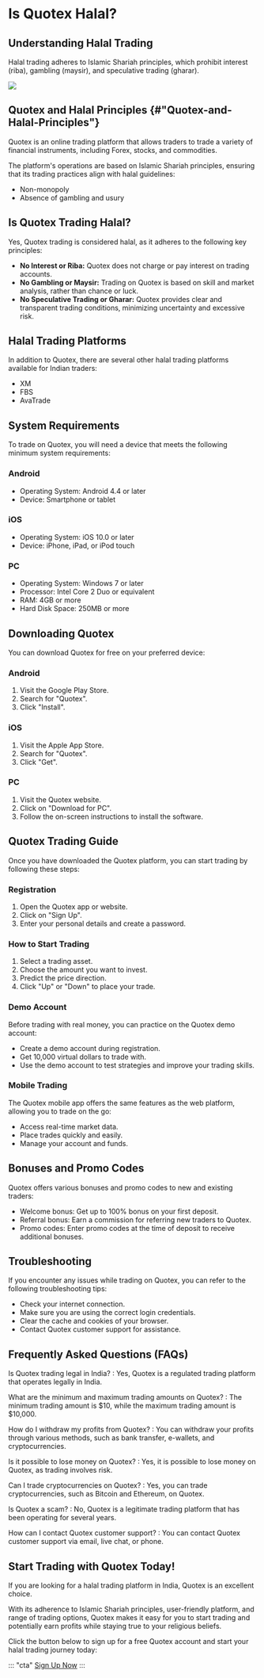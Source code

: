 # Is Quotex Halal?

## Understanding Halal Trading

Halal trading adheres to Islamic Shariah principles, which prohibit
interest (riba), gambling (maysir), and speculative trading (gharar).

[![](https://static.quotex.io/files/4_en/300_250.jpg)](https://traff.sbs/brokerqxlid)

## Quotex and Halal Principles {#"Quotex-and-Halal-Principles"}

Quotex is an online trading platform that allows traders to trade a
variety of financial instruments, including Forex, stocks, and
commodities.

The platform\'s operations are based on Islamic Shariah principles,
ensuring that its trading practices align with halal guidelines:

-   Non-monopoly
-   Absence of gambling and usury

## Is Quotex Trading Halal?

Yes, Quotex trading is considered halal, as it adheres to the following
key principles:

-   **No Interest or Riba:** Quotex does not charge or pay interest on
    trading accounts.
-   **No Gambling or Maysir:** Trading on Quotex is based on skill and
    market analysis, rather than chance or luck.
-   **No Speculative Trading or Gharar:** Quotex provides clear and
    transparent trading conditions, minimizing uncertainty and excessive
    risk.

## Halal Trading Platforms

In addition to Quotex, there are several other halal trading platforms
available for Indian traders:

-   XM
-   FBS
-   AvaTrade

## System Requirements

To trade on Quotex, you will need a device that meets the following
minimum system requirements:

### Android

-   Operating System: Android 4.4 or later
-   Device: Smartphone or tablet

### iOS

-   Operating System: iOS 10.0 or later
-   Device: iPhone, iPad, or iPod touch

### PC

-   Operating System: Windows 7 or later
-   Processor: Intel Core 2 Duo or equivalent
-   RAM: 4GB or more
-   Hard Disk Space: 250MB or more

## Downloading Quotex

You can download Quotex for free on your preferred device:

### Android

1.  Visit the Google Play Store.
2.  Search for "Quotex".
3.  Click "Install".

### iOS

1.  Visit the Apple App Store.
2.  Search for "Quotex".
3.  Click "Get".

### PC

1.  Visit the Quotex website.
2.  Click on "Download for PC".
3.  Follow the on-screen instructions to install the software.

## Quotex Trading Guide

Once you have downloaded the Quotex platform, you can start trading by
following these steps:

### Registration

1.  Open the Quotex app or website.
2.  Click on "Sign Up".
3.  Enter your personal details and create a password.

### How to Start Trading

1.  Select a trading asset.
2.  Choose the amount you want to invest.
3.  Predict the price direction.
4.  Click "Up" or "Down" to place your trade.

### Demo Account

Before trading with real money, you can practice on the Quotex demo
account:

-   Create a demo account during registration.
-   Get 10,000 virtual dollars to trade with.
-   Use the demo account to test strategies and improve your trading
    skills.

### Mobile Trading

The Quotex mobile app offers the same features as the web platform,
allowing you to trade on the go:

-   Access real-time market data.
-   Place trades quickly and easily.
-   Manage your account and funds.

## Bonuses and Promo Codes

Quotex offers various bonuses and promo codes to new and existing
traders:

-   Welcome bonus: Get up to 100% bonus on your first deposit.
-   Referral bonus: Earn a commission for referring new traders to
    Quotex.
-   Promo codes: Enter promo codes at the time of deposit to receive
    additional bonuses.

## Troubleshooting

If you encounter any issues while trading on Quotex, you can refer to
the following troubleshooting tips:

-   Check your internet connection.
-   Make sure you are using the correct login credentials.
-   Clear the cache and cookies of your browser.
-   Contact Quotex customer support for assistance.

## Frequently Asked Questions (FAQs)

Is Quotex trading legal in India?
:   Yes, Quotex is a regulated trading platform that operates legally in
    India.

What are the minimum and maximum trading amounts on Quotex?
:   The minimum trading amount is \$10, while the maximum trading amount
    is \$10,000.

How do I withdraw my profits from Quotex?
:   You can withdraw your profits through various methods, such as bank
    transfer, e-wallets, and cryptocurrencies.

Is it possible to lose money on Quotex?
:   Yes, it is possible to lose money on Quotex, as trading involves
    risk.

Can I trade cryptocurrencies on Quotex?
:   Yes, you can trade cryptocurrencies, such as Bitcoin and Ethereum,
    on Quotex.

Is Quotex a scam?
:   No, Quotex is a legitimate trading platform that has been operating
    for several years.

How can I contact Quotex customer support?
:   You can contact Quotex customer support via email, live chat, or
    phone.

## Start Trading with Quotex Today!

If you are looking for a halal trading platform in India, Quotex is an
excellent choice.

With its adherence to Islamic Shariah principles, user-friendly
platform, and range of trading options, Quotex makes it easy for you to
start trading and potentially earn profits while staying true to your
religious beliefs.

Click the button below to sign up for a free Quotex account and start
your halal trading journey today:

::: \"cta\"
[Sign Up Now](\%22https://broker-qx.pro/sign-up/?lid=1102511\%22)
:::

